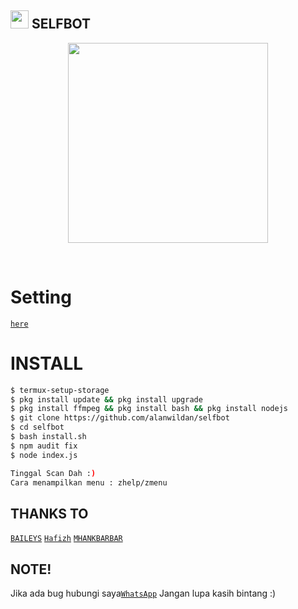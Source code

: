 ## <img src="https://github.com/TheDudeThatCode/TheDudeThatCode/blob/master/Assets/Hi.gif" width="29px"> SELFBOT
<p align="center">
<img src="https://media.giphy.com/media/836HiJc7pgzy8iNXCn/giphy.gif" width="320">
</p>
<br>

# Setting

[`here`](https://github.com/alanwildan/selfbot/blob/main/src/settings.json)

# INSTALL

```sh
$ termux-setup-storage
$ pkg install update && pkg install upgrade
$ pkg install ffmpeg && pkg install bash && pkg install nodejs
$ git clone https://github.com/alanwildan/selfbot
$ cd selfbot
$ bash install.sh
$ npm audit fix
$ node index.js

Tinggal Scan Dah :)
Cara menampilkan menu : zhelp/zmenu
```


## THANKS TO

[`BAILEYS`](https://github.com/adiwajshing/Baileys) 
[`Hafizh`](https://github.com/HAFizh-15) 
[`MHANKBARBAR`](https://github.com/MhankBarBar)


## NOTE! 
Jika ada bug hubungi saya[`WhatsApp`](wa.me/6285793432434) 
Jangan lupa kasih bintang :) 
